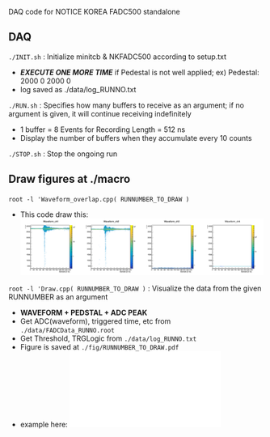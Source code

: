 DAQ code for NOTICE KOREA FADC500 standalone 
## DAQ  

`./INIT.sh` : Initialize minitcb & NKFADC500 according to setup.txt
- ***EXECUTE ONE MORE TIME*** if Pedestal is not well applied;    ex) Pedestal: 2000  0  2000  0 
- log saved as ./data/log_RUNNO.txt

`./RUN.sh` : Specifies how many buffers to receive as an argument; if no argument is given, it will continue receiving indefinitely
- 1 buffer = 8 Events for Recording Length = 512 ns
- Display the number of buffers when they accumulate every 10 counts

`./STOP.sh` : Stop the ongoing run

## Draw figures at ./macro

`root -l 'Waveform_overlap.cpp( RUNNUMBER_TO_DRAW )`
- This code draw this:
![Waveform example](fig/Waveform_20001.png)

`root -l 'Draw.cpp( RUNNUMBER_TO_DRAW )` : Visualize the data from the given RUNNUMBER as an argument
- **WAVEFORM + PEDSTAL + ADC PEAK**	
- Get ADC(waveform), triggered time, etc from `./data/FADCData_RUNNO.root`
- Get Threshold, TRGLogic from `./data/log_RUNNO.txt`
- Figure is saved at `./fig/RUNNUMBER_TO_DRAW.pdf`
- example here: ![Draw example](fig/20001.pdf)





